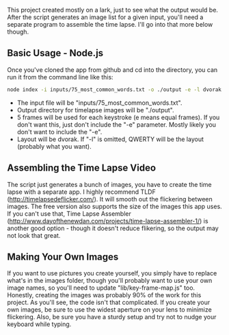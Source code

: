 This project created mostly on a lark, just to see what the output would be. After the script generates an image list for a given input, you'll need a separate program to assemble the time lapse. I'll go into that more below though.

Basic Usage - Node.js
-------------------------

Once you've cloned the app from github and cd into the directory, you can run it from the command line like this:

```sh
node index -i inputs/75_most_common_words.txt -o ./output -e -l dvorak
```

* The input file will be "inputs/75_most_common_words.txt".
* Output directory for timelapse images will be "./output".
* 5 frames will be used for each keystroke (e means equal frames). If you don't want this, just don't include the "-e" parameter. Mostly likely you don't want to include the "-e".
* Layout will be dvorak. If "-l" is omitted, QWERTY will be the layout (probably what you want).

Assembling the Time Lapse Video
-------------------------

The script just generates a bunch of images, you have to create the time lapse with a separate app. I highly recommend TLDF (http://timelapsedeflicker.com/). It will smooth out the flickering between images. The free version also supports the size of the images this app uses. If you can't use that, Time Lapse Assembler (http://www.dayofthenewdan.com/projects/time-lapse-assembler-1/) is another good option - though it doesn't reduce flikering, so the output may not look that great.

Making Your Own Images
-------------------------

If you want to use pictures you create yourself, you simply have to replace what's in the images folder, though you'll probably want to use your own image names, so you'll need to update "lib/key-frame-map.js" too. Honestly, creating the images was probably 90% of the work for this project. As you'll see, the code isn't that complicated. If you create your own images, be sure to use the widest aperture on your lens to minimize flickering. Also, be sure you have a sturdy setup and try not to nudge your keyboard while typing.